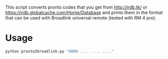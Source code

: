 This script converts pronto codes that you get from http://irdb.tk/ or
https://irdb.globalcache.com/Home/Database and prints them in the format
that can be used with Broadlink universal remote (tested with RM 4 pro).

# Usage
```bash
python pronto2broadlink.py "0000 .... .... ...."
```
